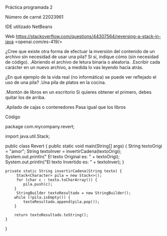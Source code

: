 Práctica programada 2

 Número de carné
 22023961

IDE utilizado
NetBeans

 Web
<https://stackoverflow.com/questions/44307564/reversing-a-stack-in-java>
<openai.com/es-419/>

¿Cree que existe otra forma de efectuar la inversión del contenido de un archivo sin necesidad de usar una pila? Si sí, indique cómo (sin necesidad de código).
.Abriendo el archivo de letura binaria o aleatoria.
.Escribir cada carácter  en un nuevo archivo, a medida  lo vas leyendo hacia atrás.
 
 ¿En qué ejemplo de la vida real (no informática) se puede ver reflejado el uso de una pila?
 .Una pila de platos en la cocina.
 
 .Montón de libros en un escritorio
 Si quieres obtener el primero, debes quitar los de arriba.
 
 .Apilado de cajas o contenedores
 Pasa igual que los libros
 
 
 Código
 
 package com.mycompany.revert;

import java.util.Stack;

public class Revert {
    public static void main(String[] args) {
      String textoOrigi = "amor";
        String textoInver = invertirCadena(textoOrigi);
        System.out.println(" El texto Original es: " + textoOrigi);
        System.out.println("El texto Invertido es: " + textoInver);
    }

    private static String invertirCadena(String texto) {
         Stack<Character> pila = new Stack<>();
         for (char c : texto.toCharArray()) {
            pila.push(c);
        }
         StringBuilder textoResultado = new StringBuilder();
        while (!pila.isEmpty()) {
            textoResultado.append(pila.pop());
        }

        return textoResultado.toString();
    }

}